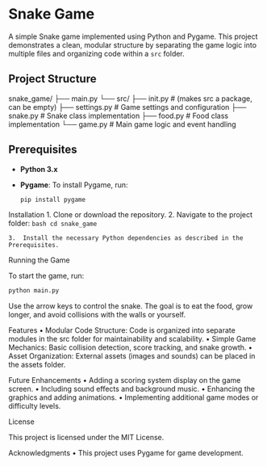 # Snake Game

A simple Snake game implemented using Python and Pygame. This project demonstrates a clean, modular structure by separating the game logic into multiple files and organizing code within a `src` folder.

## Project Structure

snake_game/
├── main.py
└── src/
   ├── init.py       # (makes src a package, can be empty)
   ├── settings.py       # Game settings and configuration
   ├── snake.py          # Snake class implementation
   ├── food.py           # Food class implementation
   └── game.py           # Main game logic and event handling


## Prerequisites

- **Python 3.x**
- **Pygame**: To install Pygame, run:

  ```bash
  pip install pygame
  ```

Installation
	1.	Clone or download the repository.
	2.	Navigate to the project folder:
    ```bash
    cd snake_game
    ```

	3.	Install the necessary Python dependencies as described in the Prerequisites.

Running the Game

To start the game, run:
```bash
python main.py
```
Use the arrow keys to control the snake. The goal is to eat the food, grow longer, and avoid collisions with the walls or yourself.

Features
	•	Modular Code Structure: Code is organized into separate modules in the src folder for maintainability and scalability.
	•	Simple Game Mechanics: Basic collision detection, score tracking, and snake growth.
	•	Asset Organization: External assets (images and sounds) can be placed in the assets folder.

Future Enhancements
	•	Adding a scoring system display on the game screen.
	•	Including sound effects and background music.
	•	Enhancing the graphics and adding animations.
	•	Implementing additional game modes or difficulty levels.

License

This project is licensed under the MIT License.

Acknowledgments
	•	This project uses Pygame for game development.
